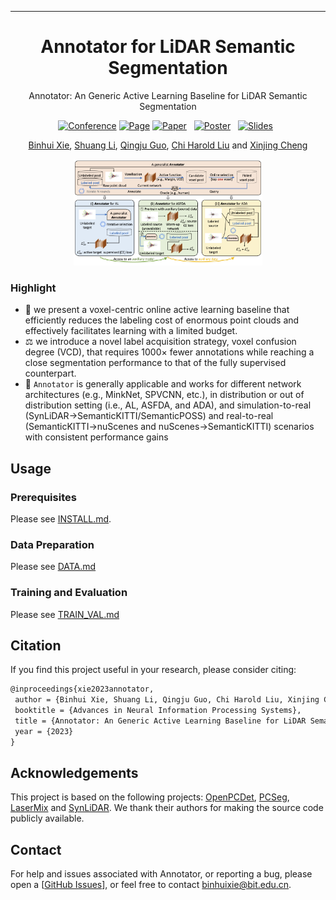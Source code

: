  ---

<div align="center">    
 
# Annotator for LiDAR Semantic Segmentation

Annotator: An Generic Active Learning Baseline for LiDAR Semantic Segmentation

[![Conference](http://img.shields.io/badge/NeurIPS-2023-%23B31B1B)](https://openreview.net/forum?id=uiiVSVADDc) 
[![Page](http://img.shields.io/badge/Project-page-%23B31B1B?logo=github&style=flat-square)]()
[![Paper](https://img.shields.io/badge/Paper-arXiv-%23B31B1B?logo=arxiv&style=flat-square)](https://arxiv.org/pdf/2310.20293)&nbsp;&nbsp;
[![Poster](https://img.shields.io/badge/Poster-Dropbox-%23B31B1B?logo=dropbox&style=flat-square)](https://www.dropbox.com/scl/fi/esor1vqrtklumbtb5l5j8/annotator_poster.pdf?rlkey=vi3tibnzowuzo4qmfy2r33vjh&dl=0)&nbsp;&nbsp;
[![Slides](https://img.shields.io/badge/Slides-Dropbox-%23B31B1B?logo=dropbox&style=flat-square)](https://www.dropbox.com/scl/fi/8ca79302y9168iu0ctxyv/virtual-video-5min.pdf?rlkey=gkc90hg35h1hfsoyol4clmzby&dl=0)&nbsp;&nbsp;

[//]: # ([![YouTube]&#40;https://img.shields.io/badge/Video-YouTube-%23FF0000?logo=youtube&style=flat-square&#41;]&#40;https://www.youtube.com/watch?v=kN4Kru2fL-g&#41;&nbsp;&nbsp;)
  
[Binhui Xie](https://binhuixie.github.io), [Shuang Li](https://shuangli.xyz), [Qingju Guo](https://github.com/WAAutomation), [Chi Harold Liu](https://scholar.google.com/citations?user=3IgFTEkAAAAJ&hl=en) and [Xinjing Cheng](https://scholar.google.com/citations?user=8QbRVCsAAAAJ&hl=en)


<img alt="image" src="docs/figs/pipeline.png" width="60%" />

</div>

### Highlight
- 🌈 we present a voxel-centric online active learning baseline that efficiently reduces the labeling cost of enormous point clouds and effectively facilitates learning with a limited budget.
- ⚖️ we introduce a novel label acquisition strategy, voxel confusion degree (VCD), that requires 1000× fewer annotations while reaching a close segmentation performance to that of the fully supervised counterpart. 
- 🚀 `Annotator` is generally applicable and works for different network architectures (e.g., MinkNet, SPVCNN, etc.), in distribution or out of distribution setting (i.e., AL, ASFDA, and ADA), and simulation-to-real
(SynLiDAR→SemanticKITTI/SemanticPOSS) and real-to-real (SemanticKITTI→nuScenes and nuScenes→SemanticKITTI) scenarios with consistent performance gains


## Usage
### Prerequisites
Please see [INSTALL.md](docs/INSTALL.md).

### Data Preparation
Please see [DATA.md](docs/DATA.md)

### Training and Evaluation
Please see [TRAIN_VAL.md](docs/TRAIN_VAL.md)


## Citation
If you find this project useful in your research, please consider citing:
```latex
@inproceedings{xie2023annotator,
 author = {Binhui Xie, Shuang Li, Qingju Guo, Chi Harold Liu, Xinjing Cheng},
 booktitle = {Advances in Neural Information Processing Systems},
 title = {Annotator: An Generic Active Learning Baseline for LiDAR Semantic Segmentation},
 year = {2023}
}

```

## Acknowledgements
This project is based on the following projects: [OpenPCDet](https://github.com/open-mmlab/OpenPCDet), [PCSeg](https://github.com/PJLab-ADG/PCSeg), [LaserMix](https://github.com/ldkong1205/LaserMix) and [SynLiDAR](https://github.com/xiaoaoran/SynLiDAR). We thank their authors for making the source code publicly available.


## Contact

For help and issues associated with Annotator, or reporting a bug, please open a [[GitHub Issues](https://github.com/BIT-DA/Annotator/issues/new)], or feel free to contact [binhuixie@bit.edu.cn](mailto:binhuixie@bit.edu.cn).
